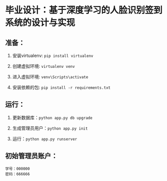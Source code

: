 # 毕业设计：基于深度学习的人脸识别签到系统的设计与实现
## 准备：
1. 安装virtualenv:
`pip install virtualenv`

2. 创建虚拟环境:
`virtualenv venv`

3. 进入虚拟环境:
`venv\Scripts\activate`

4. 安装依赖的包:
`pip install -r requirements.txt`

## 运行：
1. 更新数据库：`python app.py db upgrade`

2. 生成管理员用户：`python app.py init`

3. 运行：`python app.py runserver`

## 初始管理员账户：
```
学号：000000
密码：666666
```
